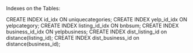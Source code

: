 Indexes on the Tables:

CREATE INDEX id_idx ON uniquecategories;
CREATE INDEX yelp_id_idx ON yelpcategory;
CREATE INDEX listing_id_idx ON bnbsum;
CREATE INDEX business_id_idx ON yelpbusiness;
CREATE INDEX dist_listing_id on distance(listing_id);
CREATE INDEX dist_business_id on distance(business_id);
